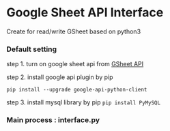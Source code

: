 # Google Sheet API Interface

Create for read/write GSheet based on python3

### Default setting
step 1. turn on google sheet api from [GSheet API](https://console.developers.google.com/apis/library?q=sheet)

step 2. install google api plugin by pip

`pip install --upgrade google-api-python-client`

step 3. install mysql library by pip
`pip install PyMySQL`

### Main process : interface.py